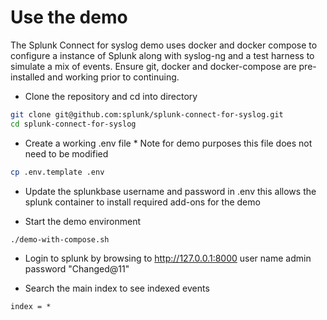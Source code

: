 # Use the demo

The Splunk Connect for syslog demo uses docker and docker compose
to configure a instance of Splunk along with syslog-ng and a test
harness to simulate a mix of events. Ensure git, docker and docker-compose
are pre-installed and working prior to continuing.


- Clone the repository and cd into directory

```bash
git clone git@github.com:splunk/splunk-connect-for-syslog.git
cd splunk-connect-for-syslog
```

- Create a working .env file * Note for demo purposes this file does not need to be modified

```bash
cp .env.template .env
```

- Update the splunkbase username and password in .env this allows the splunk container to install required add-ons for the demo

- Start the demo environment

```bash
./demo-with-compose.sh
```

- Login to splunk by browsing to http://127.0.0.1:8000 user name admin password "Changed@11"

- Search the main index to see indexed events

```spl
index = *
```
